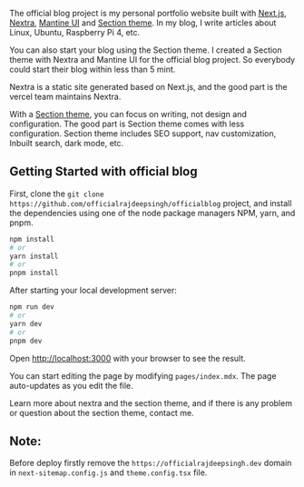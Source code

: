 The official blog project is my personal portfolio website built with [Next.js](https://nextjs.org/), [Nextra](https://nextra.site/), [Mantine UI](https://mantine.dev/) and [Section theme](https://section-theme-blog-docs.vercel.app/).
In my blog, I write articles about Linux, Ubuntu, Raspberry Pi 4, etc.

You can also start your blog using the Section theme. I created a Section theme with Nextra and Mantine UI for the official blog project. So everybody could start their blog within less than 5 mint. 

Nextra is a static site generated based on Next.js, and the good part is the vercel team maintains Nextra. 

With a [Section theme](https://section-theme-blog-docs.vercel.app/), you can focus on writing, not design and configuration. The good part is Section theme comes with less configuration. Section theme includes SEO support, nav customization, Inbuilt search, dark mode, etc.


## Getting Started with official blog

First, clone the `git clone https://github.com/officialrajdeepsingh/officialblog` project, and install the dependencies using one of the node package managers NPM, yarn, and pnpm.

```bash
npm install
# or
yarn install
# or
pnpm install
```

After starting your local development server:


```bash
npm run dev
# or
yarn dev
# or
pnpm dev
```

Open [http://localhost:3000](http://localhost:3000) with your browser to see the result.

You can start editing the page by modifying `pages/index.mdx`. The page auto-updates as you edit the file.

Learn more about nextra and the section theme, and if there is any problem or question about the section theme, contact me.

## Note:
Before deploy firstly remove the `https://officialrajdeepsingh.dev` domain in `next-sitemap.config.js` and `theme.config.tsx` file. 
